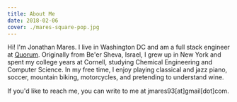 ```yaml
---
title: About Me
date: 2018-02-06
cover: ./mares-square-pop.jpg
---
```


Hi! I'm Jonathan Mares. I live in Washington DC and am a full stack engineer at [Quorum](https://www.quorum.us/).
Originally from Be'er Sheva, Israel, I grew up in New York and spent my college years at Cornell, studying Chemical Engineering and Computer Science. In my free time, I enjoy playing classical and jazz piano, soccer, mountain biking, motorcycles, and pretending to understand wine.

If you'd like to reach me, you can write to me at jmares93[at]gmail[dot]com.
